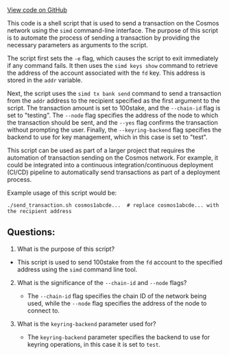 [View code on GitHub](https://github.com/cosmos/cosmos-sdk/blob/main/contrib/rosetta/configuration/send_funds.sh)

This code is a shell script that is used to send a transaction on the Cosmos network using the `simd` command-line interface. The purpose of this script is to automate the process of sending a transaction by providing the necessary parameters as arguments to the script.

The script first sets the `-e` flag, which causes the script to exit immediately if any command fails. It then uses the `simd keys show` command to retrieve the address of the account associated with the `fd` key. This address is stored in the `addr` variable.

Next, the script uses the `simd tx bank send` command to send a transaction from the `addr` address to the recipient specified as the first argument to the script. The transaction amount is set to 100stake, and the `--chain-id` flag is set to "testing". The `--node` flag specifies the address of the node to which the transaction should be sent, and the `--yes` flag confirms the transaction without prompting the user. Finally, the `--keyring-backend` flag specifies the backend to use for key management, which in this case is set to "test".

This script can be used as part of a larger project that requires the automation of transaction sending on the Cosmos network. For example, it could be integrated into a continuous integration/continuous deployment (CI/CD) pipeline to automatically send transactions as part of a deployment process. 

Example usage of this script would be:
```
./send_transaction.sh cosmos1abcde...  # replace cosmos1abcde... with the recipient address
```
## Questions: 
 1. What is the purpose of this script?
   - This script is used to send 100stake from the `fd` account to the specified address using the `simd` command line tool.

2. What is the significance of the `--chain-id` and `--node` flags?
   - The `--chain-id` flag specifies the chain ID of the network being used, while the `--node` flag specifies the address of the node to connect to.

3. What is the `keyring-backend` parameter used for?
   - The `keyring-backend` parameter specifies the backend to use for keyring operations, in this case it is set to `test`.